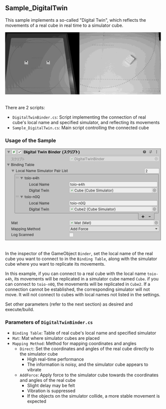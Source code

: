 ## Sample_DigitalTwin

This sample implements a so-called "Digital Twin", which reflects the movements of a real cube in real time to a simulator cube.

<div align="center">
<img src="../../../../../docs/res/samples/digitaltwin_demo.gif">
</div>
<br>

There are 2 scripts:
- `DigitalTwinBinder.cs`: Script implementing the connection of real cube's local name and specified simulator, and reflecting its movements
- `Sample_DigitalTwin.cs`: Main script controlling the connected cube

### Usage of the Sample

<div align="center">
<img src="../../../../../docs/res/samples/digitaltwin_prop.png">
</div>
<br>

In the inspector of the GameObject `Binder`, set the local name of the real cube you want to connect to in the `Binding Table`, along with the simulator cube where you want to replicate its movements.

In this example, if you can connect to a real cube with the local name `toio-e4h`, its movements will be replicated in a simulator cube named `Cube`.
if you can connect to `toio-n0Q`, the movements will be replicated in `Cube2`. If a connection cannot be established, the corresponding simulator will not move. It will not connect to cubes with local names not listed in the settings.

Set other parameters (refer to the next section) as desired and execute/build.

### Parameters of `DigitalTwinBinder.cs`

- `Binding Table`: Table of real cube's local name and specified simulator
- `Mat`: Mat where simulator cubes are placed
- `Mapping Method`: Method for mapping coordinates and angles
  - `Direct`: Set the coordinates and angles of the real cube directly to the simulator cube
    - High real-time performance
    - The information is noisy, and the simulator cube appears to vibrate
  - `AddForce`: Apply force to the simulator cube towards the coordinates and angles of the real cube
    - Slight delay may be felt
    - Vibration is suppressed
    - If the objects on the simulator collide, a more stable movement is expected
